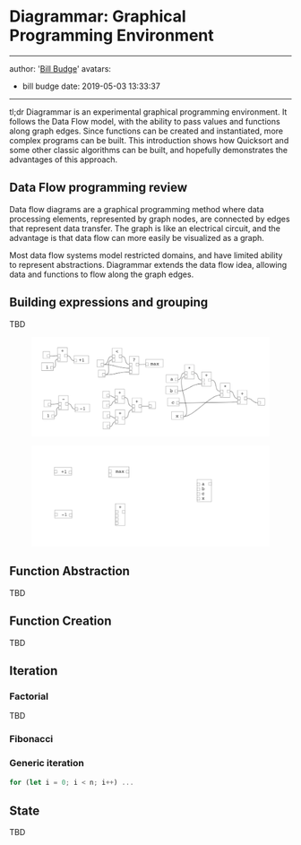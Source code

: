 ﻿# Diagrammar: Graphical Programming Environment

---
author: '[Bill Budge](https://twitter.com/billb)'
avatars:
  - bill budge
date: 2019-05-03 13:33:37
---

tl;dr Diagrammar is an experimental graphical programming environment. It follows the Data Flow model, with the ability to pass values and functions along graph edges. Since functions can be created and instantiated, more complex programs can be built. This introduction shows how Quicksort and some other classic algorithms can be built, and hopefully demonstrates the advantages of this approach.

## Data Flow programming review

Data flow diagrams are a graphical programming method where data processing elements, represented by graph nodes, are connected by edges that represent data transfer. The graph is like an electrical circuit, and the advantage is that data flow can more easily be visualized as a graph.

Most data flow systems model restricted domains, and have limited ability to represent abstractions. Diagrammar extends the data flow idea, allowing data and functions to flow along the graph edges.

## Building expressions and grouping

TBD

<figure>
  <img src="/resources/basic_grouping.png"  alt="" title="Basic Grouping.">
</figure>

<figure>
  <img src="/resources/basic_grouping2.png"  alt="" title="Basic Grouping (continued).">
</figure>

## Function Abstraction

TBD

## Function Creation

TBD

## Iteration

### Factorial

TBD

### Fibonacci

### Generic iteration

```js
for (let i = 0; i < n; i++) ...
```

## State

TBD

